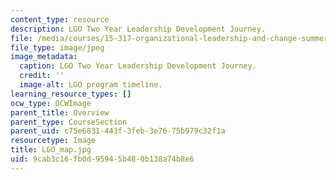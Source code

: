 ```yaml
---
content_type: resource
description: LGO Two Year Leadership Development Journey.
file: /media/courses/15-317-organizational-leadership-and-change-summer-2009/9cab3c16fb0d95945b480b138a74b8e6_LGO_map.jpg
file_type: image/jpeg
image_metadata:
  caption: LGO Two Year Leadership Development Journey.
  credit: ''
  image-alt: LGO program timeline.
learning_resource_types: []
ocw_type: OCWImage
parent_title: Overview
parent_type: CourseSection
parent_uid: c75e6831-443f-3feb-3e76-75b979c32f1a
resourcetype: Image
title: LGO_map.jpg
uid: 9cab3c16-fb0d-9594-5b48-0b138a74b8e6
---
```

